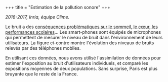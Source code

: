 +++
title = "Estimation de la pollution sonore"
+++

*2016-2017, Inria, équipe Clime.*

Le bruit a des [conséquences problématiques sur le sommeil, le cœur, les
performances scolaires][who-noise]… Les smart-phones sont équipés de microphones qui
permettent de mesurer le niveau de bruit dans l'environnement de leurs
utilisateurs. La figure ci-contre montre l'évolution des niveaux de bruits
relevés par des téléphones mobiles.

[who-noise]: https://www.euro.who.int/en/health-topics/environment-and-health/noise/data-and-statistics

En utilisant ces données, nous avons utilisé l'assimilation de données pour
estimer l'exposition au bruit d'utilisateurs individuels, et comparé les
expositions moyennes de deux populations. Sans surprise, Paris est plus
bruyante que le reste de la France.



